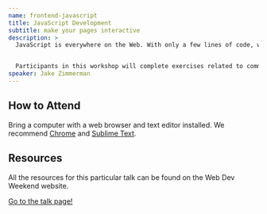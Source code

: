 ```yaml
---
name: frontend-javascript
title: JavaScript Development
subtitle: make your pages interactive
description: >
  JavaScript is everywhere on the Web. With only a few lines of code, we can make immersive web applications, entertaining games, and interactive sites. Learning JavaScript is somewhat treacherous if you’re just starting out, so we’ll make sure to introduce you to JavaScript in a way that will enable you to continue learning more.


  Participants in this workshop will complete exercises related to common JavaScript tasks.
speaker: Jake Zimmerman
---
```


## How to Attend

  Bring a computer with a web browser and text editor installed. We recommend [Chrome][1] and [Sublime Text][2].

## Resources

All the resources for this particular talk can be found on the Web Dev Weekend
website.

[Go to the talk page!][3]


[1]: https://www.google.com/chrome/browser/desktop/index.html
[2]: http://www.sublimetext.com
[3]: https://scottylabs.org/wdw/frontend/
